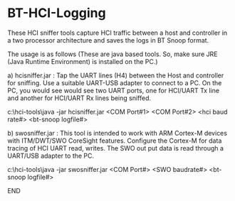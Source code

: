 
# BT-HCI-Logging
These HCI sniffer tools capture HCI traffic between a host and controller in a two processor architecture and saves the logs in BT Snoop format.

The usage is as follows (These are java based tools. So, make sure JRE (Java Runtime Environment) is installed on the PC.)

a) hcisniffer.jar :
Tap the UART lines (H4) between the Host and controller for sniffing. Use a suitable UART-USB adapter to connect to a PC. On the PC, you would see would see two UART ports, one for HCI/UART Tx line and another for HCI/UART Rx lines being sniffed.

c:\hci-tools\java -jar hcisniffer.jar <COM Port#1> <COM Port#2> <hci baud rate#> <bt-snoop logfile#>

b) swosniffer.jar :
This tool is intended to work with ARM Cortex-M devices with ITM/DWT/SWO CoreSight features. Configure the Cortex-M for data tracing of HCI UART read, writes. The SWO out put data is read through a UART/USB adapter to the PC.

c:\hci-tools\java -jar swosniffer.jar <COM Port#> <SWO baudrate#> <bt-snoop logfile#>

END
